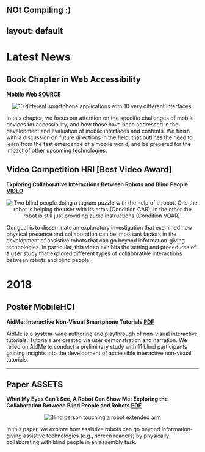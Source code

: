 NOt Compiling :)
---
layout: default
---
# Latest News

## Book Chapter in Web Accessibility
**Mobile Web [SOURCE](https://link.springer.com/chapter/10.1007/978-1-4471-7440-0_37#citeas)**
<p align="center">
    <img src="https://github.com/AndreFPRodrigues/home/blob/master/img/app_layoutV2.png?raw=true" alt="10 different smartphone applications with 10 very different interfaces."/>
</p>

In this chapter, we focus our attention on the specific challenges of mobile devices for accessibility, and how those have been addressed in the development and evaluation of mobile interfaces and contents. We finish with a discussion on future directions in the field, that outlines the need to learn from the fast emergence of a mobile world, and be prepared for the impact of other upcoming technologies.

## Video Competition HRI [Best Video Award]
**Exploring Collaborative Interactions Between Robots and Blind People [VIDEO](http://gaips.tagus.ist.utl.pt/~fcorreia/assetsVideoFinal.mp4)**
<p align="center">
    <img src="https://github.com/AndreFPRodrigues/home/blob/master/img/conditionsrobot.png?raw=true" alt="Two blind people doing a tagram puzzle with the help of a robot. One the robot is helping the user with its arms (Condition CAR); in the other the robot is still just providing audio instructions (Condition VOAR). "/>
</p>

Our goal is to disseminate an exploratory investigation that examined how physical presence and collaboration can be important factors in the development of assistive robots that can go beyond information-giving technologies. In particular, this video exhibits the setting and procedures of a user study that explored different types of collaborative interactions between robots and blind people.

# 2018
## Poster MobileHCI 
**AidMe: Interactive Non-Visual Smartphone Tutorials [PDF](./pub/mobilehci18_aidme.pdf)**

AidMe is a system-wide authoring and playthrough of non-visual interactive tutorials. Tutorials are created via user demonstration and narration. We relied on AidMe to conduct a preliminary study with 11 blind participants gaining insights into the development of accessible interactive non-visual tutorials.


*** 

## Paper ASSETS 
**What My Eyes Can’t See, A Robot Can Show Me: Exploring the Collaboration Between Blind People and Robots [PDF](./pub/assets18_robot.pdf)**
<p align="center">
    <img src="https://github.com/AndreFPRodrigues/home/blob/master/img/assests2018.png?raw=true" alt="Blind person touching a robot extended arm"/>
</p>

In this paper, we explore how assistive robots can go beyond information-giving assistive technologies (e.g., screen readers) by physically collaborating with blind people in an assembly task. 







